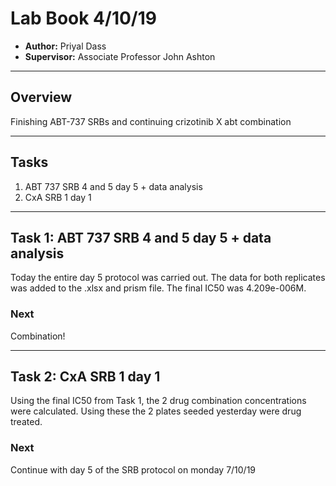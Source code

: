 # Lab Book 4/10/19
- **Author:** Priyal Dass
- **Supervisor:** Associate Professor John Ashton
------------------------------------------------------------------
## Overview

Finishing ABT-737 SRBs and continuing crizotinib X abt combination

------------------------------------------------------------------
## Tasks

1. ABT 737 SRB 4 and 5 day 5 + data analysis
2. CxA SRB 1 day 1
------------------------------------------------------------------
## Task 1: ABT 737 SRB 4 and 5 day 5 + data analysis

Today the entire day 5 protocol was carried out. The data for both replicates was added to the .xlsx and prism file. The final IC50 was 4.209e-006M.


### Next
Combination! 

------------------------------------------------------------------
## Task 2: CxA SRB 1 day 1

Using the final IC50 from Task 1, the 2 drug combination concentrations were calculated. Using these the 2 plates seeded yesterday were drug treated.

### Next
Continue with day 5 of the SRB protocol on monday 7/10/19
